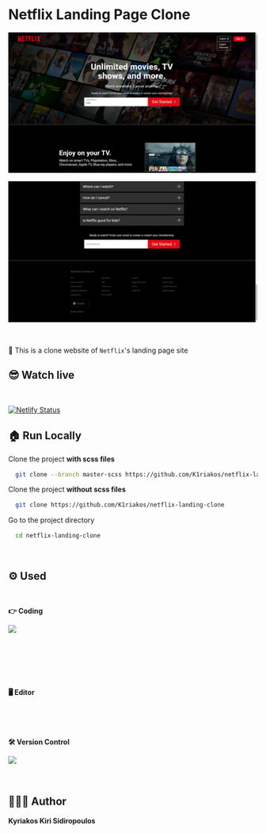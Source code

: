 # Netflix Landing Page Clone

![demo-1](demo/demo-1.png)

![demo-2](demo/demo-2.png)

![<img src="https://img.shields.io/badge/Netflix-E50914?style=for-the-badge&logo=netflix&logoColor=white" />](https://img.shields.io/badge/Netflix-E50914?style=for-the-badge&logo=netflix&logoColor=white)


📌 This is a clone website of `Netflix`'s landing page site

## 😎 Watch live

[![<img src="https://img.shields.io/badge/website-000000?style=for-the-badge&logo=About.me&logoColor=white" />](https://img.shields.io/badge/website-000000?style=for-the-badge&logo=About.me&logoColor=white)](https://dreamy-bonbon-2073bf.netlify.app)

[![Netlify Status](https://api.netlify.com/api/v1/badges/bfc6ca21-ad09-4b87-81ad-28b076d11de2/deploy-status)](https://app.netlify.com/sites/netlifx-landing-page-clone/deploys)

## 🏠 Run Locally

Clone the project **with scss files**

```bash
  git clone --branch master-scss https://github.com/K1riakos/netflix-landing-clone
```

Clone the project **without scss files**

```bash
  git clone https://github.com/K1riakos/netflix-landing-clone
```

Go to the project directory

```bash
  cd netflix-landing-clone
```

<br>

## ⚙️ Used

<br>

**👉 Coding**

![<img src="https://img.shields.io/badge/HTML5-E34F26?style=for-the-badge&logo=html5&logoColor=white" />  ](https://img.shields.io/badge/HTML5-E34F26?style=for-the-badge&logo=html5&logoColor=white)

![<img src="https://img.shields.io/badge/Sass-CC6699?style=for-the-badge&logo=sass&logoColor=white" />](https://img.shields.io/badge/Sass-CC6699?style=for-the-badge&logo=sass&logoColor=white)

![<img src="https://img.shields.io/badge/JavaScript-323330?style=for-the-badge&logo=javascript&logoColor=F7DF1E" />](https://img.shields.io/badge/JavaScript-323330?style=for-the-badge&logo=javascript&logoColor=F7DF1E)

<br>

**🖥️ Editor**

![<img src="https://img.shields.io/badge/VSCode-0078D4?style=for-the-badge&logo=visual%20studio%20code&logoColor=white" />](https://img.shields.io/badge/VSCode-0078D4?style=for-the-badge&logo=visual%20studio%20code&logoColor=white)

<br>

**🛠️ Version Control**

![ <img src="https://img.shields.io/badge/GitHub-100000?style=for-the-badge&logo=github&logoColor=white" /> ](https://img.shields.io/badge/GitHub-100000?style=for-the-badge&logo=github&logoColor=white)

<br>

## 🙋🏻‍♂️ Author

**Kyriakos Kiri Sidiropoulos**
